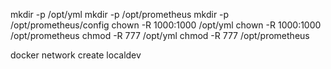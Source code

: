 mkdir -p /opt/yml
mkdir -p /opt/prometheus
mkdir -p /opt/prometheus/config
chown -R 1000:1000 /opt/yml
chown -R 1000:1000 /opt/prometheus
chmod -R 777 /opt/yml
chmod -R 777 /opt/prometheus

docker network create localdev

